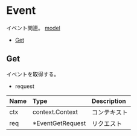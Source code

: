 # Event
イベント関連。
[model](https://github.com/game-core/gc-server/tree/main/pkg/domain/model/event)

- [Get](https://github.com/game-core/gc-server/blob/main/docs/md/function/service/event.md#get)

## Get
イベントを取得する。
- request

| Name | Type | Description |
| :--- | :--- | :--- |
| ctx | context.Context | コンテキスト |
| req | *EventGetRequest | リクエスト |